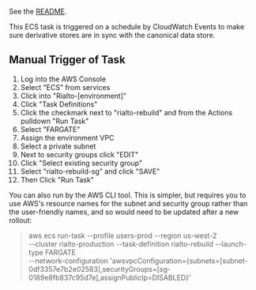 See the [README](https://github.com/sul-dlss-labs/rialto-trigger-rebuild/blob/master/README.md).

This ECS task is triggered on a schedule by CloudWatch Events to make sure derivative stores are in sync with the canonical data store.

## Manual Trigger of Task

1. Log into the AWS Console
1. Select "ECS" from services
1. Click into "Rialto-[environment]"
1. Click "Task Definitions"
1. Click the checkmark next to "rialto-rebuild" and from the Actions pulldown "Run Task"
1. Select "FARGATE"
1. Assign the environment VPC
1. Select a private subnet
1. Next to security groups click "EDIT"
1. Click "Select existing security group"
1. Select "rialto-rebuild-sg" and click "SAVE"
1. Then Click "Run Task"

You can also run by the AWS CLI tool.  This is simpler, but requires you to use AWS's resource names for the subnet and security group rather than the user-friendly names, and so would need to be updated after a new rollout:

> aws ecs run-task --profile users-prod --region us-west-2 \
>     --cluster rialto-production --task-definition rialto-rebuild --launch-type FARGATE \
>     --network-configuration 'awsvpcConfiguration={subnets=[subnet-0df3357e7b2e02583],securityGroups=[sg-0189e8fb837c95d7e],assignPublicIp=DISABLED}'
